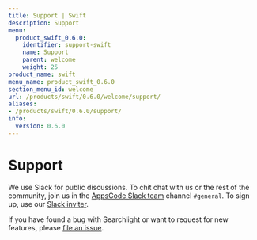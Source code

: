 ```yaml
---
title: Support | Swift
description: Support
menu:
  product_swift_0.6.0:
    identifier: support-swift
    name: Support
    parent: welcome
    weight: 25
product_name: swift
menu_name: product_swift_0.6.0
section_menu_id: welcome
url: /products/swift/0.6.0/welcome/support/
aliases:
- /products/swift/0.6.0/support/
info:
  version: 0.6.0
---
```


# Support

We use Slack for public discussions. To chit chat with us or the rest of the community, join us in the [AppsCode Slack team](https://appscode.slack.com/messages/C0XQFLGRM/details/) channel `#general`. To sign up, use our [Slack inviter](https://slack.appscode.com/).

If you have found a bug with Searchlight or want to request for new features, please [file an issue](https://github.com/appscode/swift/issues/new).
